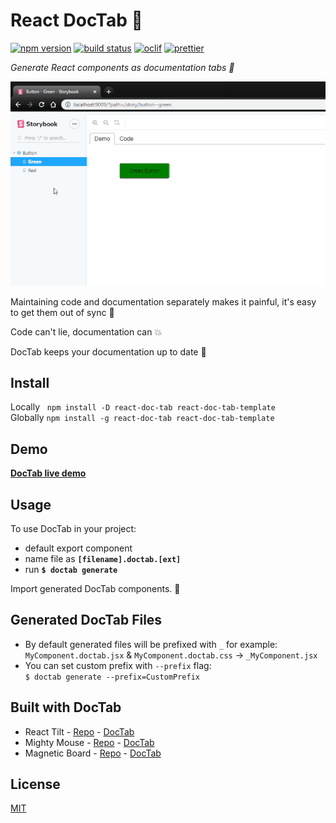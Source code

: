 # React DocTab 📑

[![npm version][npm-badge]][npm-url]
[![build status][build-badge]][build-url]
[![oclif][oclif-badge]][oclif-url]
[![prettier][prettier-badge]][prettier-url]

_Generate React components as documentation tabs 📑_

![](demo.gif)

Maintaining code and documentation separately makes it painful, it's easy to get them out of sync 🙅

Code can't lie, documentation can 💥

DocTab keeps your documentation up to date 💪

## Install

Locally &nbsp;&nbsp;`npm install -D react-doc-tab react-doc-tab-template`  
Globally `npm install -g react-doc-tab react-doc-tab-template`

## Demo

**[DocTab live demo](https://mkosir.github.io/react-doc-tab)**

## Usage

To use DocTab in your project:

- default export component 
- name file as **`[filename].doctab.[ext]`**
- run **`$ doctab generate`**

Import generated DocTab components. 🎉

## Generated DocTab Files

- By default generated files will be prefixed with `_` for example:  
  `MyComponent.doctab.jsx` & `MyComponent.doctab.css` -> `_MyComponent.jsx`
- You can set custom prefix with `--prefix` flag:  
  `$ doctab generate --prefix=CustomPrefix`

## Built with DocTab

- React Tilt - [Repo](https://github.com/mkosir/react-parallax-tilt) - [DocTab](https://mkosir.github.io/react-parallax-tilt)
- Mighty Mouse - [Repo](https://github.com/mkosir/react-hook-mighty-mouse) - [DocTab](https://mkosir.github.io/react-hook-mighty-mouse)
- Magnetic Board - [Repo](https://github.com/mkosir/react-magnetic-board) - [DocTab](https://mkosir.github.io/react-magnetic-board)

## License

[MIT](LICENSE)

[npm-badge]: https://img.shields.io/npm/v/react-doc-tab.svg
[npm-url]: https://www.npmjs.com/package/react-doc-tab
[build-badge]: https://travis-ci.com/mkosir/react-doc-tab.svg
[build-url]: https://travis-ci.com/mkosir/react-doc-tab
[oclif-badge]: https://img.shields.io/badge/cli-oclif-brightgreen.svg
[oclif-url]: https://oclif.io
[prettier-badge]: https://img.shields.io/badge/code_style-prettier-ff69b4.svg
[prettier-url]: https://github.com/prettier/prettier
